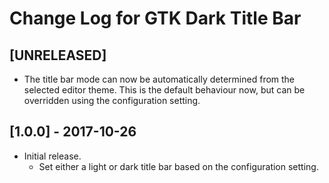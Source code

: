 # Change Log for GTK Dark Title Bar

## [UNRELEASED]
- The title bar mode can now be automatically determined from the selected
  editor theme. This is the default behaviour now, but can be overridden using
  the configuration setting.

## [1.0.0] - 2017-10-26
- Initial release.
  * Set either a light or dark title bar based on the configuration setting.
